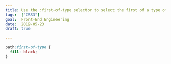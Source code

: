 ```yaml
---
title: Use the :first-of-type selector to select the first of a type of element
tags:  ["CSS3"]
goal:  Front-End Engineering
date:  2019-05-23
draft: true

---
```


``` css
path:first-of-type {
  fill: black;
}
```


